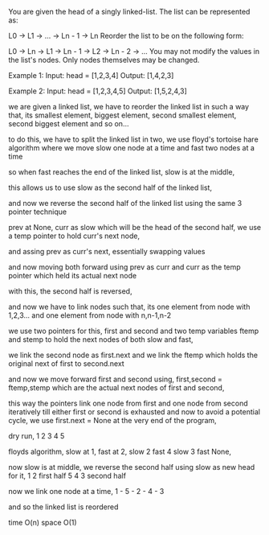 You are given the head of a singly linked-list. The list can be represented as:

L0 → L1 → … → Ln - 1 → Ln
Reorder the list to be on the following form:

L0 → Ln → L1 → Ln - 1 → L2 → Ln - 2 → …
You may not modify the values in the list's nodes. Only nodes themselves may be changed.

Example 1:
Input: head = [1,2,3,4]
Output: [1,4,2,3]

Example 2:
Input: head = [1,2,3,4,5]
Output: [1,5,2,4,3]

we are given a linked list, we have to reorder the linked list in
such a way that,
its smallest element, biggest element, second smallest element, second biggest element and so on...

to do this, we have to split the linked list in two,
we use floyd's tortoise hare algorithm
where we move slow one node at a time
and fast two nodes at a time

so when fast reaches the end of the linked list,
slow is at the middle,

this allows us to use slow as the
second half of the linked list,

and now we reverse the second half of the linked list using the same 3 pointer technique

prev at None, curr as slow which will be the head of the second half,
we use a temp pointer to hold curr's next node,

and assing prev as curr's next,
essentially swapping values

and now moving both forward using
prev as curr
and curr as the temp pointer which held its actual next node

with this, the second half is reversed,

and now we have to link nodes such that,
its one element from node with 1,2,3...
and one element from node with n,n-1,n-2

we use two pointers for this, first and second
and two temp variables ftemp and stemp to hold the next nodes of both slow and fast,

we link the second node as first.next
and we link the ftemp which holds the original next of first to second.next

and now we move forward first and second using,
first,second = ftemp,stemp
which are the actual next nodes of first and second,

this way the pointers link one node from first and one node from second iteratively till either first or second is exhausted
and now to avoid a potential cycle,
we use first.next = None at the very end of the program,

dry run,
1 2 3 4 5

floyds algorithm,
slow at 1, fast at 2,
slow 2 fast 4
slow 3 fast None,

now slow is at middle,
we reverse the second half using slow as new head for it,
1 2 first half
5 4 3 second half

now we link one node at a time,
1 - 5 - 2 - 4 - 3

and so the linked list is reordered

time O(n)
space O(1)
